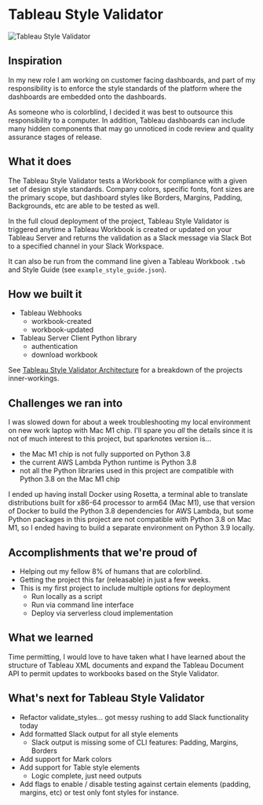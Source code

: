 # Tableau Style Validator
![Tableau Style Validator](https://briancrant.com/wp-content/uploads/2021/05/magnifyingglass.jpg)

## Inspiration
In my new role I am working on customer facing dashboards, and part of my responsibility is to enforce the style standards of the platform where the dashboards are embedded onto the dashboards.

As someone who is colorblind, I decided it was best to outsource this responsibility to a computer. In addition, Tableau dashboards can include many hidden components that may go unnoticed in code review and quality assurance stages of release.

## What it does
The Tableau Style Validator tests a Workbook for compliance with a given set of design style standards. Company colors, specific fonts, font sizes are the primary scope, but dashboard styles like Borders, Margins, Padding, Backgrounds, etc are able to be tested as well.

In the full cloud deployment of the project, Tableau Style Validator is triggered anytime a Tableau Workbook is created or updated on your Tableau Server and returns the validation as a Slack message via Slack Bot to a specified channel in your Slack Workspace. 

It can also be run from the command line given a Tableau Workbook `.twb` and Style Guide (see `example_style_guide.json`).

## How we built it
- Tableau Webhooks 
    - workbook-created
    - workbook-updated
- Tableau Server Client Python library 
    - authentication 
    - download workbook

See [Tableau Style Validator Architecture](https://briancrant.com/wp-content/uploads/2021/06/TableauStyleValidatorArchitecture.pdf) for a breakdown of the projects inner-workings. 

## Challenges we ran into
I was slowed down for about a week troubleshooting my local environment on new work laptop with Mac M1 chip.
I'll spare you _all_ the details since it is not of much interest to this project, but sparknotes version is...
- the Mac M1 chip is not fully supported on Python 3.8 
- the current AWS Lambda Python runtime is Python 3.8
- not all the Python libraries used in this project are compatible with Python 3.8 on the Mac M1 chip

I ended up having install Docker using Rosetta, a terminal able to translate distributions built for x86-64 processor to arm64 (Mac M1), use that version of Docker to build the Python 3.8 dependencies for AWS Lambda, but some Python packages in this project are not compatible with Python 3.8 on Mac M1, so I ended having to build a separate environment on Python 3.9 locally.

## Accomplishments that we're proud of
- Helping out my fellow 8% of humans that are colorblind.
- Getting the project this far (releasable) in just a few weeks.
- This is my first project to include multiple options for deployment 
    - Run locally as a script
    - Run via command line interface 
    - Deploy via serverless cloud implementation

## What we learned
Time permitting, I would love to have taken what I have learned about the structure of Tableau XML documents and expand the Tableau Document API to permit updates to workbooks based on the Style Validator.

## What's next for Tableau Style Validator
- Refactor validate_styles... got messy rushing to add Slack functionality today
- Add formatted Slack output for all style elements
  - Slack output is missing some of CLI features: Padding, Margins, Borders       
- Add support for Mark colors
- Add support for Table style elements
  - Logic complete, just need outputs
- Add flags to enable / disable testing against certain elements (padding, margins, etc) or test only font styles for instance. 